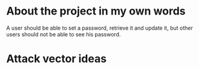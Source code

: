 # About the project in my own words

A user should be able to set a password, retrieve it and update it, but other users should not be able to see his password.

# Attack vector ideas

